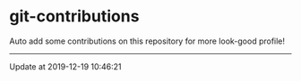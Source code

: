 # git-contributions

Auto add some contributions on this repository for more look-good profile!

---

Update at 2019-12-19 10:46:21

